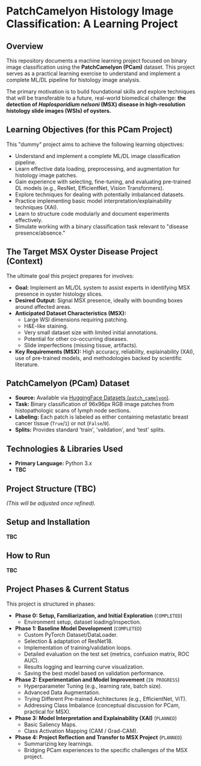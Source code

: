 # PatchCamelyon Histology Image Classification: A Learning Project

## Overview

This repository documents a machine learning project focused on binary image classification using the **PatchCamelyon (PCam)** dataset. This project serves as a practical learning exercise to understand and implement a complete ML/DL pipeline for histology image analysis.

The primary motivation is to build foundational skills and explore techniques that will be transferable to a future, real-world biomedical challenge: **the detection of *Haplosporidium nelsoni* (MSX) disease in high-resolution histology slide images (WSIs) of oysters.**

## Learning Objectives (for this PCam Project)

This "dummy" project aims to achieve the following learning objectives:

*   Understand and implement a complete ML/DL image classification pipeline.
*   Learn effective data loading, preprocessing, and augmentation for histology image patches.
*   Gain experience with selecting, fine-tuning, and evaluating pre-trained DL models (e.g., ResNet, EfficientNet, Vision Transformers).
*   Explore techniques for dealing with potentially imbalanced datasets.
*   Practice implementing basic model interpretation/explainability techniques (XAI).
*   Learn to structure code modularly and document experiments effectively.
*   Simulate working with a binary classification task relevant to "disease presence/absence."

## The Target MSX Oyster Disease Project (Context)

The ultimate goal this project prepares for involves:

*   **Goal:** Implement an ML/DL system to assist experts in identifying MSX presence in oyster histology slices.
*   **Desired Output:** Signal MSX presence, ideally with bounding boxes around affected areas.
*   **Anticipated Dataset Characteristics (MSX):**
    *   Large WSI dimensions requiring patching.
    *   H&E-like staining.
    *   Very small dataset size with limited initial annotations.
    *   Potential for other co-occurring diseases.
    *   Slide imperfections (missing tissue, artifacts).
*   **Key Requirements (MSX):** High accuracy, reliability, explainability (XAI), use of pre-trained models, and methodologies backed by scientific literature.

## PatchCamelyon (PCam) Dataset

*   **Source:** Available via [HuggingFace Datasets (`patch_camelyon`)]([https://huggingface.co/datasets/patch_camelyon](https://huggingface.co/datasets/1aurent/PatchCamelyon)).
*   **Task:** Binary classification of 96x96px RGB image patches from histopathologic scans of lymph node sections.
*   **Labeling:** Each patch is labeled as either containing metastatic breast cancer tissue (`True`/`1`) or not (`False`/`0`).
*   **Splits:** Provides standard 'train', 'validation', and 'test' splits.

## Technologies & Libraries Used

*   **Primary Language:** Python 3.x
*   **TBC**
## Project Structure (TBC)

_(This will be adjusted once refined)._

## Setup and Installation

**TBC**

## How to Run

**TBC**

## Project Phases & Current Status

This project is structured in phases:

*   **Phase 0: Setup, Familiarization, and Initial Exploration** (`COMPLETED`)
    *   Environment setup, dataset loading/inspection.
*   **Phase 1: Baseline Model Development** (`COMPLETED`)
    *   Custom PyTorch Dataset/DataLoader.
    *   Selection & adaptation of ResNet18.
    *   Implementation of training/validation loops.
    *   Detailed evaluation on the test set (metrics, confusion matrix, ROC AUC).
    *   Results logging and learning curve visualization.
    *   Saving the best model based on validation performance.
*   **Phase 2: Experimentation and Model Improvement** (`IN PROGRESS`)
    *   Hyperparameter Tuning (e.g., learning rate, batch size).
    *   Advanced Data Augmentation.
    *   Trying Different Pre-trained Architectures (e.g., EfficientNet, ViT).
    *   Addressing Class Imbalance (conceptual discussion for PCam, practical for MSX).
*   **Phase 3: Model Interpretation and Explainability (XAI)** (`PLANNED`)
    *   Basic Saliency Maps.
    *   Class Activation Mapping (CAM / Grad-CAM).
*   **Phase 4: Project Reflection and Transfer to MSX Project** (`PLANNED`)
    *   Summarizing key learnings.
    *   Bridging PCam experiences to the specific challenges of the MSX project.
